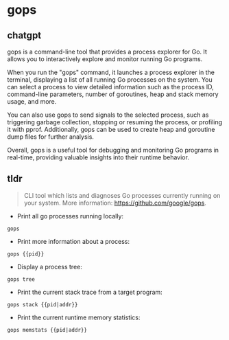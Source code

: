 # gops 
## chatgpt 
gops is a command-line tool that provides a process explorer for Go. It allows you to interactively explore and monitor running Go programs.

When you run the "gops" command, it launches a process explorer in the terminal, displaying a list of all running Go processes on the system. You can select a process to view detailed information such as the process ID, command-line parameters, number of goroutines, heap and stack memory usage, and more.

You can also use gops to send signals to the selected process, such as triggering garbage collection, stopping or resuming the process, or profiling it with pprof. Additionally, gops can be used to create heap and goroutine dump files for further analysis.

Overall, gops is a useful tool for debugging and monitoring Go programs in real-time, providing valuable insights into their runtime behavior. 

## tldr 
 
> CLI tool which lists and diagnoses Go processes currently running on your system.
> More information: <https://github.com/google/gops>.

- Print all go processes running locally:

`gops`

- Print more information about a process:

`gops {{pid}}`

- Display a process tree:

`gops tree`

- Print the current stack trace from a target program:

`gops stack {{pid|addr}}`

- Print the current runtime memory statistics:

`gops memstats {{pid|addr}}`
